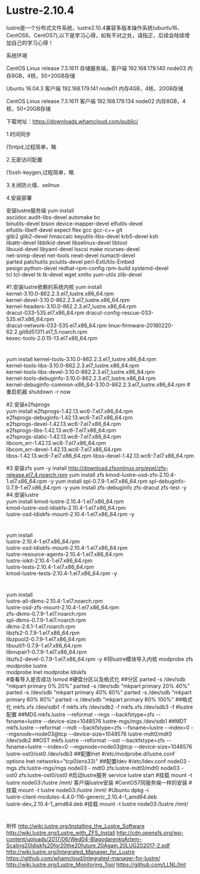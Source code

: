 # Lustre-2.10.4
lustre是一个分布式文件系统，lustre2.10.4兼容多版本操作系统(ubuntu16、CentOS6、CentOS7),以下是学习心得，如有不对之处，请指正，后续会陆续增加自己的学习心得！

系统环境

CentOS Linux release 7.3.1611	存储服务端，客户端	192.168.179.140 node03	内存8GB，4核，50+20GB存储

Ubuntu 16.04.3	客户端	192.168.179.141 node01	内存4GB，4核，20GB存储

CentOS Linux release 7.3.1611	客户端	192.168.179.134 node02	内存8GB，4核，50+20GB存储

下载地址：https://downloads.whamcloud.com/public/

1.时间同步

(1)ntpd,过程简单，略

2.无密访问配置

(1)ssh-keygen,过程简单，略

3.关闭防火墙、selinux


4.安装部署

安装lustre服务端
yum install \
asciidoc audit-libs-devel automake bc \
binutils-devel bison device-mapper-devel elfutils-devel \
elfutils-libelf-devel expect flex gcc gcc-c++ git \
glib2 glib2-devel hmaccalc keyutils-libs-devel krb5-devel ksh \
libattr-devel libblkid-devel libselinux-devel libtool \
libuuid-devel libyaml-devel lsscsi make ncurses-devel \
net-snmp-devel net-tools newt-devel numactl-devel \
parted patchutils pciutils-devel perl-ExtUtils-Embed \
pesign python-devel redhat-rpm-config rpm-build systemd-devel \
tcl tcl-devel tk tk-devel wget xmlto yum-utils zlib-devel

#1.安装lustre依赖的系统内核
yum install \
kernel-3.10.0-862.2.3.el7_lustre.x86_64.rpm \
kernel-devel-3.10.0-862.2.3.el7_lustre.x86_64.rpm \
kernel-headers-3.10.0-862.2.3.el7_lustre.x86_64.rpm \
dracut-033-535.el7.x86_64.rpm dracut-config-rescue-033-535.el7.x86_64.rpm	\
dracut-network-033-535.el7.x86_64.rpm linux-firmware-20180220-62.2.git6d51311.el7_5.noarch.rpm \
kexec-tools-2.0.15-13.el7.x86_64.rpm		
#
yum install kernel-tools-3.10.0-862.2.3.el7_lustre.x86_64.rpm \
kernel-tools-libs-3.10.0-862.2.3.el7_lustre.x86_64.rpm \
kernel-tools-libs-devel-3.10.0-862.2.3.el7_lustre.x86_64.rpm \
kernel-tools-debuginfo-3.10.0-862.2.3.el7_lustre.x86_64.rpm \
kernel-debuginfo-common-x86_64-3.10.0-862.2.3.el7_lustre.x86_64.rpm 
#重启机器
shutdown -r now

#2.安装e2fsprogs	
yum install e2fsprogs-1.42.13.wc6-7.el7.x86_64.rpm \
e2fsprogs-debuginfo-1.42.13.wc6-7.el7.x86_64.rpm \
e2fsprogs-devel-1.42.13.wc6-7.el7.x86_64.rpm \
e2fsprogs-libs-1.42.13.wc6-7.el7.x86_64.rpm \
e2fsprogs-static-1.42.13.wc6-7.el7.x86_64.rpm \
libcom_err-1.42.13.wc6-7.el7.x86_64.rpm \
libcom_err-devel-1.42.13.wc6-7.el7.x86_64.rpm \
libss-1.42.13.wc6-7.el7.x86_64.rpm libss-devel-1.42.13.wc6-7.el7.x86_64.rpm

#3.安装zfs
yum -y install http://download.zfsonlinux.org/epel/zfs-release.el7_4.noarch.rpm
yum install zfs kmod-lustre-osd-zfs-2.10.4-1.el7.x86_64.rpm -y
yum install spl-0.7.9-1.el7.x86_64.rpm spl-debuginfo-0.7.9-1.el7.x86_64.rpm -y
yum install zfs-debuginfo zfs-dracut zfs-test -y
#4.安装lustre 	
yum install kmod-lustre-2.10.4-1.el7.x86_64.rpm \
kmod-lustre-osd-ldiskfs-2.10.4-1.el7.x86_64.rpm \
lustre-osd-ldiskfs-mount-2.10.4-1.el7.x86_64.rpm -y
#		
yum install \
lustre-2.10.4-1.el7.x86_64.rpm \
lustre-osd-ldiskfs-mount-2.10.4-1.el7.x86_64.rpm \
lustre-resource-agents-2.10.4-1.el7.x86_64.rpm \
lustre-iokit-2.10.4-1.el7.x86_64.rpm \
lustre-tests-2.10.4-1.el7.x86_64.rpm \
kmod-lustre-tests-2.10.4-1.el7.x86_64.rpm -y
#
yum install \
lustre-all-dkms-2.10.4-1.el7.noarch.rpm \
lustre-osd-zfs-mount-2.10.4-1.el7.x86_64.rpm \
zfs-dkms-0.7.9-1.el7.noarch.rpm \
spl-dkms-0.7.9-1.el7.noarch.rpm \
dkms-2.6.1-1.el7.noarch.rpm \
libzfs2-0.7.9-1.el7.x86_64.rpm \
libzpool2-0.7.9-1.el7.x86_64.rpm \
libuutil1-0.7.9-1.el7.x86_64.rpm \
libnvpair1-0.7.9-1.el7.x86_64.rpm \
libzfs2-devel-0.7.9-1.el7.x86_64.rpm -y
#将lustre模块导入内核
modprobe zfs
modprobe lustre		
modprobe lnet
modprobe ldiskfs	
#查看导入是否成功
lsmod 
#硬盘分区以及格式化
##分区
parted -s /dev/sdb "mkpart primary 0% 20%"
parted -s /dev/sdb "mkpart primary 20% 40%"
parted -s /dev/sdb "mkpart primary 40% 60%"
parted -s /dev/sdb "mkpart primary 60% 80%"
parted -s /dev/sdb "mkpart primary 80% 100%"
##格式化
mkfs.xfs /dev/sdb1 -f
mkfs.xfs /dev/sdb2 -f
mkfs.xfs /dev/sdb3 -f
#lustre配置
##MDS
mkfs.lustre --reformat --mgs --backfstype=zfs --fsname=lustre --device-size=1048576 lustre-mgs/mgs /dev/sdb1
##MDT
mkfs.lustre --reformat --mdt --backfstype=zfs --fsname=lustre --index=0 --mgsnode=node03@tcp --device-size=1048576 lustre-mdt0/mdt0 /dev/sdb2
##OST
mkfs.lustre --reformat --ost --backfstype=zfs --fsname=lustre --index=0 --mgsnode=node03@tcp --device-size=1048576 lustre-ost0/ost0 /dev/sdb3
##配置lnet
#/etc/modprobe.d/lustre.conf 
options lnet networks="tcp0(ens33)"
##配置ldev
#/etc/ldev.conf
node03 - mgs     zfs:lustre-mgs/mgs
node03 - mdt0    zfs:lustre-mdt0/mdt0
node03 - ost0    zfs:lustre-ost0/ost0
#启动lustre服务
service lustre start
#挂载
mount -t lustre node03:/lustre /mnt/
客户端lustre安装
#CentOS7同服务端一样的安装
#挂载
mount -t lustre node03:/lustre /mnt/
#Ubuntu
dpkg -i \
lustre-client-modules-4.4.0-116-generic_2.10.4-1_amd64.deb \
lustre-dev_2.10.4-1_amd64.deb
#挂载
mount -t lustre node03:/lustre /mnt/

#

附件
http://wiki.lustre.org/Installing_the_Lustre_Software
http://wiki.lustre.org/Lustre_with_ZFS_Install
http://cdn.opensfs.org/wp-content/uploads/2017/06/Wed04-BlagodarenkoArtem-Scaling20ldiskfs20for20the20future.20Again.20LUG202017-2.pdf
http://wiki.lustre.org/Integrated_Manager_for_Lustre
https://github.com/whamcloud/integrated-manager-for-lustre/
http://wiki.lustre.org/Lustre_Monitoring_Tool
https://github.com/LLNL/lmt

